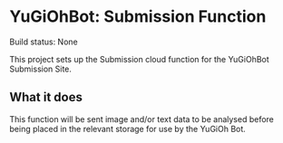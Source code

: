 # YuGiOhBot: Submission Function
Build status: None

This project sets up the Submission cloud function for the YuGiOhBot Submission Site.

## What it does
This function will be sent image and/or text data to be analysed before being placed in the relevant storage for use
by the YuGiOh Bot.